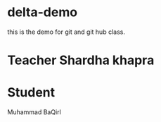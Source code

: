 # delta-demo
this is the demo for git and git hub class.

# Teacher Shardha khapra

# Student 
Muhammad BaQirl